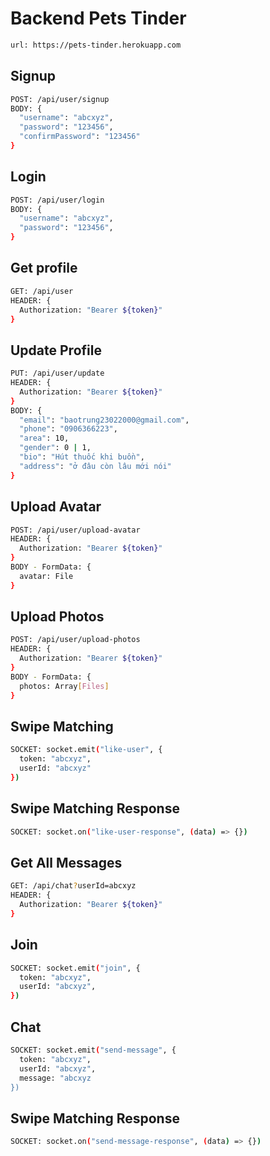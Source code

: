 # Backend Pets Tinder
```bash
url: https://pets-tinder.herokuapp.com
```
## Signup
```bash
POST: /api/user/signup
BODY: {
  "username": "abcxyz",
  "password": "123456",
  "confirmPassword": "123456"
}
```
## Login
```bash
POST: /api/user/login
BODY: {
  "username": "abcxyz",
  "password": "123456",
}
```
## Get profile
```bash
GET: /api/user
HEADER: {
  Authorization: "Bearer ${token}"
}
```
## Update Profile
```bash
PUT: /api/user/update
HEADER: {
  Authorization: "Bearer ${token}"
}
BODY: {
  "email": "baotrung23022000@gmail.com",
  "phone": "0906366223",
  "area": 10,
  "gender": 0 | 1,
  "bio": "Hút thuốc khi buồn",
  "address": "ở đâu còn lâu mới nói"
}
```
## Upload Avatar
```bash
POST: /api/user/upload-avatar
HEADER: {
  Authorization: "Bearer ${token}"
}
BODY - FormData: {
  avatar: File
}
```

## Upload Photos
```bash
POST: /api/user/upload-photos
HEADER: {
  Authorization: "Bearer ${token}"
}
BODY - FormData: {
  photos: Array[Files]
}
```

## Swipe Matching
```bash
SOCKET: socket.emit("like-user", {
  token: "abcxyz",
  userId: "abcxyz"
})
```

## Swipe Matching Response
```bash
SOCKET: socket.on("like-user-response", (data) => {})
```

## Get All Messages
```bash
GET: /api/chat?userId=abcxyz
HEADER: {
  Authorization: "Bearer ${token}"
}
```

## Join
```bash
SOCKET: socket.emit("join", {
  token: "abcxyz",
  userId: "abcxyz",
})
```
## Chat
```bash
SOCKET: socket.emit("send-message", {
  token: "abcxyz",
  userId: "abcxyz",
  message: "abcxyz
})
```

## Swipe Matching Response
```bash
SOCKET: socket.on("send-message-response", (data) => {})
```
